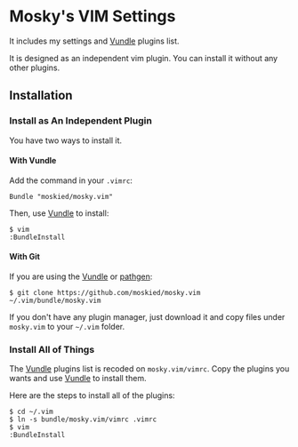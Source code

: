 Mosky's VIM Settings
====================

It includes my settings and [Vundle][] plugins list.

It is designed as an independent vim plugin. You can install it without any other plugins.

Installation
------------

### Install as An Independent Plugin

You have two ways to install it.

#### With Vundle

Add the command in your `.vimrc`:

    Bundle "moskied/mosky.vim"

Then, use [Vundle][] to install:

    $ vim
    :BundleInstall

#### With Git

If you are using the [Vundle][] or [pathgen][]:

    $ git clone https://github.com/moskied/mosky.vim ~/.vim/bundle/mosky.vim

If you don't have any plugin manager, just download it and copy files under `mosky.vim` to your `~/.vim` folder.

### Install All of Things

The [Vundle][] plugins list is recoded on `mosky.vim/vimrc`. Copy the plugins you wants and use [Vundle][] to install them.

Here are the steps to install all of the plugins:

    $ cd ~/.vim
    $ ln -s bundle/mosky.vim/vimrc .vimrc
    $ vim
    :BundleInstall

[Vundle]: https://github.com/gmarik/vundle/
[pathgen]: https://github.com/tpope/vim-pathogen
